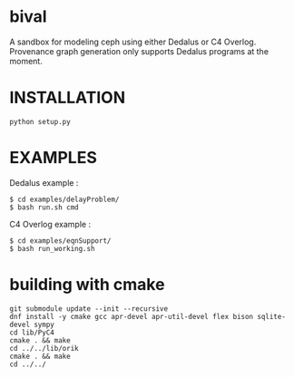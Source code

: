# bival

A sandbox for modeling ceph using either Dedalus or C4 Overlog. Provenance graph generation only supports Dedalus programs at the moment.

# INSTALLATION
```
python setup.py
```

# EXAMPLES
Dedalus example :
```
$ cd examples/delayProblem/
$ bash run.sh cmd
```

C4 Overlog example :
```
$ cd examples/eqnSupport/
$ bash run_working.sh
```

# building with cmake

```
git submodule update --init --recursive
dnf install -y cmake gcc apr-devel apr-util-devel flex bison sqlite-devel sympy
cd lib/PyC4
cmake . && make
cd ../../lib/orik
cmake . && make
cd ../../
```
